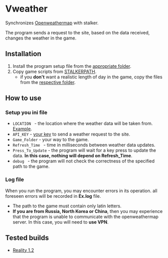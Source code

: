 # Vweather
 Synchronizes [Openweathermap](https://openweathermap.org/) with stalker.
 
 The program sends a request to the site, based on the data received, changes the weather in the game.
## Installation
1. Install the program setup file from the [appropriate folder](https://github.com/Vampirlo/Vweather/tree/main/Setup%20files).
2. Copy game scripts from [STALKERPATH](https://github.com/Vampirlo/Vweather/tree/main/STALKERPATH).
    * if you **don't** want a realistic length of day in the game, copy the files from the [respective folder](https://github.com/Vampirlo/Vweather/tree/main/STALKERPATH/!Without%20realistic%20time%20length/gamedata).


## How to use
### Setup you ini file
* `LOCATION ` - the location where the weather data will be taken from. [Example](https://openweathermap.org/city/2643743).
* `API_KEY` - [your key](https://home.openweathermap.org/api_keys) to send a weather request to the site.
* `Game_Folder` - your way to the game.
* `Refresh_Time ` - time in milliseconds between weather data updates.
* `Press_To_Update` - the program will wait for a key press to update the data. **In this case, nothing will depend on Refresh_Time**.
* `debug ` - the program will not check the correctness of the specified path to the game.
### Log file
When you run the program, you may encounter errors in its operation. all foreseen errors will be recorded in **Ex.log** file.
* The path to the game must contain only latin letters.
* **If you are from Russia, North Korea or China**, then you may experience that the program is unable to communicate with the openweathermap server. In this case, you will need to **use VPN**.
## Tested builds
* [Reality 1.2](https://discord.gg/VUcJ2y4gkv)